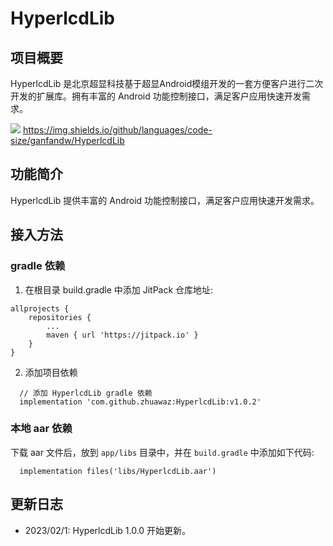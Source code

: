 # HyperlcdLib

## 项目概要
HyperlcdLib 是北京超显科技基于超显Android模组开发的一套方便客户进行二次开发的扩展库。拥有丰富的 Android 功能控制接口，满足客户应用快速开发需求。

[![](https://jitpack.io/v/ganfandw/HyperlcdLib.svg)](https://jitpack.io/#ganfandw/HyperlcdLib)
https://img.shields.io/github/languages/code-size/ganfandw/HyperlcdLib
## 功能简介
HyperlcdLib 提供丰富的 Android 功能控制接口，满足客户应用快速开发需求。

## 接入方法
### gradle 依赖
1. 在根目录 build.gradle 中添加 JitPack 仓库地址:
```
allprojects {
	repositories {
		...
		maven { url 'https://jitpack.io' }
	}
}
```
2. 添加项目依赖
```
  // 添加 HyperlcdLib gradle 依赖
  implementation 'com.github.zhuawaz:HyperlcdLib:v1.0.2'
```

### 本地 aar 依赖
下载 aar 文件后，放到 `app/libs` 目录中，并在 `build.gradle` 中添加如下代码:
```
  implementation files('libs/HyperlcdLib.aar')
```

## 更新日志
- 2023/02/1: HyperlcdLib 1.0.0 开始更新。
